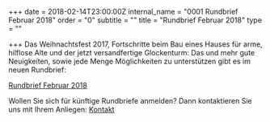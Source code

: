 +++
date = 2018-02-14T23:00:00Z
internal_name = "0001 Rundbrief Februar 2018"
order = "0"
subtitle = ""
title = "Rundbrief Februar 2018"
type = ""

+++
Das Weihnachtsfest 2017, Fortschritte beim Bau eines Hauses für arme, hilflose Alte und der jetzt versandfertige Glockenturm: Das und mehr gute Neuigkeiten, sowie jede Menge Möglichkeiten zu unterstützen gibt es im neuen Rundbrief:

[Rundbrief Februar 2018](/uploads/rundbrief_2018-02.pdf)

Wollen Sie sich für künftige Rundbriefe anmelden? Dann kontaktieren Sie uns mit Ihrem Anliegen: [Kontakt](/kontakt "Kontakt")